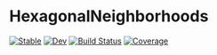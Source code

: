 # HexagonalNeighborhoods

[![Stable](https://img.shields.io/badge/docs-stable-blue.svg)](https://a-r-n-o-l-d.github.io/HexagonalNeighborhoods.jl/stable/)
[![Dev](https://img.shields.io/badge/docs-dev-blue.svg)](https://a-r-n-o-l-d.github.io/HexagonalNeighborhoods.jl/dev/)
[![Build Status](https://github.com/a-r-n-o-l-d/HexagonalNeighborhoods.jl/actions/workflows/CI.yml/badge.svg?branch=main)](https://github.com/a-r-n-o-l-d/HexagonalNeighborhoods.jl/actions/workflows/CI.yml?query=branch%3Amain)
[![Coverage](https://codecov.io/gh/a-r-n-o-l-d/HexagonalNeighborhoods.jl/branch/main/graph/badge.svg)](https://codecov.io/gh/a-r-n-o-l-d/HexagonalNeighborhoods.jl)
